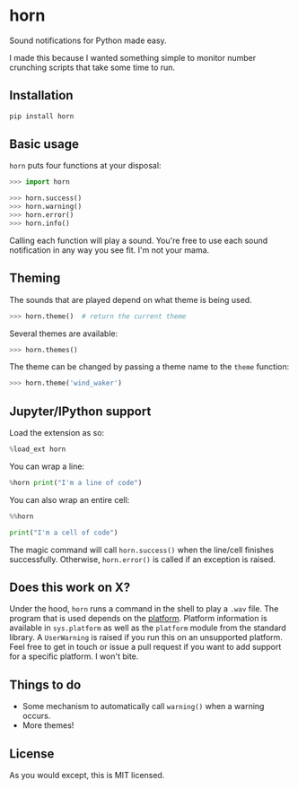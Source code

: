# horn

Sound notifications for Python made easy.

I made this because I wanted something simple to monitor number crunching scripts that take some time to run.

## Installation

```sh
pip install horn
```

## Basic usage

`horn` puts four functions at your disposal:

```py
>>> import horn

>>> horn.success()
>>> horn.warning()
>>> horn.error()
>>> horn.info()
```

Calling each function will play a sound. You're free to use each sound notification in any way you see fit. I'm not your mama.

## Theming

The sounds that are played depend on what theme is being used.

```py
>>> horn.theme()  # return the current theme

```

Several themes are available:

```py
>>> horn.themes()

```

The theme can be changed by passing a theme name to the `theme` function:

```py
>>> horn.theme('wind_waker')
```

## Jupyter/IPython support

Load the extension as so:

```py
%load_ext horn
```

You can wrap a line:

```py
%horn print("I'm a line of code")
```

You can also wrap an entire cell:

```py
%%horn

print("I'm a cell of code")
```

The magic command will call `horn.success()` when the line/cell finishes successfully. Otherwise, `horn.error()` is called if an exception is raised.

## Does this work on X?

Under the hood, `horn` runs a command in the shell to play a `.wav` file. The program that is used depends on the [platform](https://www.wikiwand.com/en/Computing_platform). Platform information is available in `sys.platform` as well as the `platform` module from the standard library. A `UserWarning` is raised if you run this on an unsupported platform. Feel free to get in touch or issue a pull request if you want to add support for a specific platform. I won't bite.

## Things to do

- Some mechanism to automatically call `warning()` when a warning occurs.
- More themes!

## License

As you would except, this is MIT licensed.
